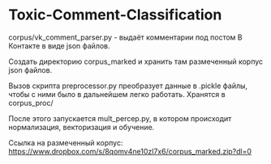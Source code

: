 # Toxic-Comment-Classification

corpus/vk_comment_parser.py - выдаёт комментарии под постом В Контакте в виде json файлов.

Создать директорию corpus_marked и хранить там размеченный корпус json файлов.

Вызов скрипта preprocessor.py преобразует данные в .pickle файлы, чтобы с ними было в дальнейшем легко работать. Хранятся в corpus_proc/

После этого запускается mult_percep.py, в котором происходит нормализация, векторизация и обучение.

Ссылка на размеченный корпус: https://www.dropbox.com/s/8qomv4ne10zl7x6/corpus_marked.zip?dl=0
